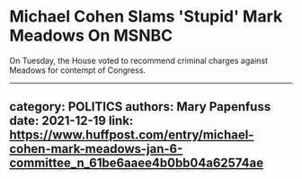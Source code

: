 # Michael Cohen Slams 'Stupid' Mark Meadows On MSNBC

On Tuesday, the House voted to recommend criminal charges against Meadows for contempt of Congress.

---
category: POLITICS
authors: Mary Papenfuss
date: 2021-12-19
link: https://www.huffpost.com/entry/michael-cohen-mark-meadows-jan-6-committee_n_61be6aaee4b0bb04a62574ae
---
